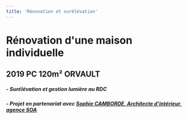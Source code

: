 ```yaml
---
title: 'Rénovation et surélévation'
---
```


# **Rénovation d'une maison individuelle**
## 2019 PC 120m² ORVAULT

##### - Surélévation et gestion lumière au RDC

##### - Projet en partenariat avec [Sophie CAMBORDE, Architecte d'intérieur, agence SOA](https://soa-architecture-interieure.com/)

